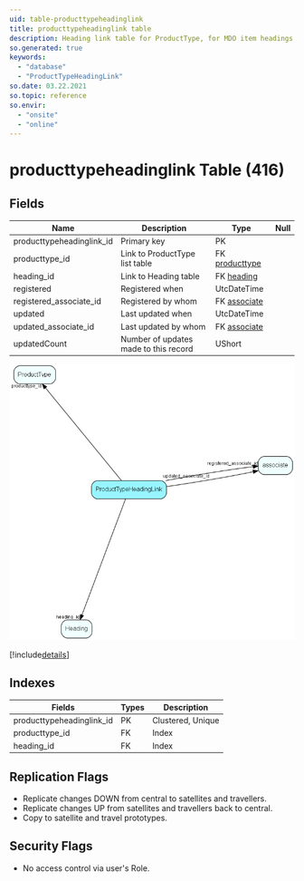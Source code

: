 ```yaml
---
uid: table-producttypeheadinglink
title: producttypeheadinglink table
description: Heading link table for ProductType, for MDO item headings
so.generated: true
keywords:
  - "database"
  - "ProductTypeHeadingLink"
so.date: 03.22.2021
so.topic: reference
so.envir:
  - "onsite"
  - "online"
---
```


# producttypeheadinglink Table (416)

## Fields

| Name | Description | Type | Null |
|------|-------------|------|:----:|
|producttypeheadinglink\_id|Primary key|PK| |
|producttype\_id|Link to ProductType list table|FK [producttype](producttype.md)| |
|heading\_id|Link to Heading table|FK [heading](heading.md)| |
|registered|Registered when|UtcDateTime| |
|registered\_associate\_id|Registered by whom|FK [associate](associate.md)| |
|updated|Last updated when|UtcDateTime| |
|updated\_associate\_id|Last updated by whom|FK [associate](associate.md)| |
|updatedCount|Number of updates made to this record|UShort| |


![ProductTypeHeadingLink table relationship diagram](./media/ProductTypeHeadingLink.png)

[!include[details](./includes/ProductTypeHeadingLink.md)]

## Indexes

| Fields | Types | Description |
|--------|-------|-------------|
|producttypeheadinglink\_id |PK |Clustered, Unique |
|producttype\_id |FK |Index |
|heading\_id |FK |Index |

## Replication Flags

* Replicate changes DOWN from central to satellites and travellers.
* Replicate changes UP from satellites and travellers back to central.
* Copy to satellite and travel prototypes.

## Security Flags

* No access control via user's Role.

